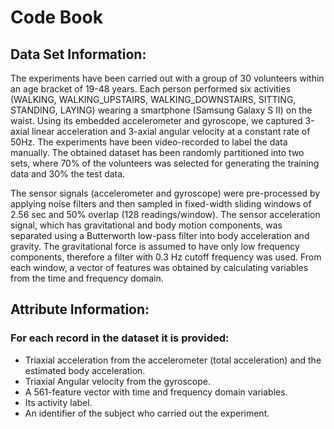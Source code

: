 <h1>Code Book</h1>

<h2>Data Set Information:</h2>

<p>The experiments have been carried out with a group of 30 volunteers within an age bracket of 19-48 years. Each person performed six activities (WALKING, WALKING_UPSTAIRS, WALKING_DOWNSTAIRS, SITTING, STANDING, LAYING) wearing a smartphone (Samsung Galaxy S II) on the waist. Using its embedded accelerometer and gyroscope, we captured 3-axial linear acceleration and 3-axial angular velocity at a constant rate of 50Hz. The experiments have been video-recorded to label the data manually. The obtained dataset has been randomly partitioned into two sets, where 70% of the volunteers was selected for generating the training data and 30% the test data. 

The sensor signals (accelerometer and gyroscope) were pre-processed by applying noise filters and then sampled in fixed-width sliding windows of 2.56 sec and 50% overlap (128 readings/window). The sensor acceleration signal, which has gravitational and body motion components, was separated using a Butterworth low-pass filter into body acceleration and gravity. The gravitational force is assumed to have only low frequency components, therefore a filter with 0.3 Hz cutoff frequency was used. From each window, a vector of features was obtained by calculating variables from the time and frequency domain. </p>

<h2>Attribute Information:</h2>

<h3>For each record in the dataset it is provided:</h3>

<ul>
<li>Triaxial acceleration from the accelerometer (total acceleration) and the estimated body acceleration. 
<li>Triaxial Angular velocity from the gyroscope. 
<li>A 561-feature vector with time and frequency domain variables. 
<li>Its activity label. 
<li>An identifier of the subject who carried out the experiment.
</ul>

